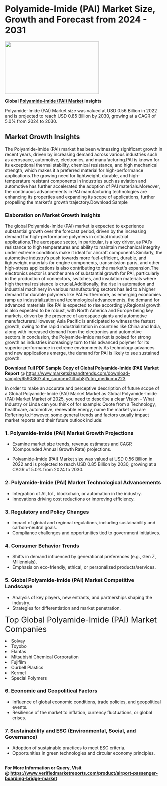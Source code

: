 <H1>Polyamide-Imide (PAI) Market Size, Growth and Forecast from 2024 - 2031</H1><img class="aligncenter size-medium wp-image-584254" src="https://thirdeyenews.in/wp-content/uploads/2024/09/Global-Market-Research-300x168.jpeg" alt="" width="300" height="168" /><p><strong>Global&nbsp;<a href="https://www.marketsizeandtrends.com/download-sample/659036/?utm_source=Github8j?utm_medium=223">Polyamide-Imide (PAI) Market</a> Insights</strong></p><p>Polyamide-Imide (PAI) Market size was valued at USD 0.56 Billion in 2022 and is projected to reach USD 0.85 Billion by 2030, growing at a CAGR of 5.0% from 2024 to 2030.</p><p><h2>Market Growth Insights</h2> The Polyamide-Imide (PAI) market has been witnessing significant growth in recent years, driven by increasing demand across various industries such as aerospace, automotive, electronics, and manufacturing.PAI is known for its exceptional thermal stability, chemical resistance, and high mechanical strength, which makes it a preferred material for high-performance applications.The growing need for lightweight, durable, and high-temperature resistant components in industries such as aviation and automotive has further accelerated the adoption of PAI materials.Moreover, the continuous advancements in PAI manufacturing technologies are enhancing its properties and expanding its scope of applications, further propelling the market's growth trajectory.Download Sample <h3>Elaboration on Market Growth Insights</h3> The global Polyamide-Imide (PAI) market is expected to experience substantial growth over the forecast period, driven by the increasing demand for high-performance polymers in critical industrial applications.The aerospace sector, in particular, is a key driver, as PAI’s resistance to high temperatures and ability to maintain mechanical integrity under extreme conditions make it ideal for aircraft components.Similarly, the automotive industry’s push towards more fuel-efficient, durable, and lightweight materials for engine components, transmission parts, and other high-stress applications is also contributing to the market's expansion.The electronics sector is another area of substantial growth for PAI, particularly in the production of connectors, switches, and insulation materials where high thermal resistance is crucial.Additionally, the rise in automation and industrial machinery in various manufacturing sectors has led to a higher demand for durable polymers like PAI.Furthermore, as emerging economies ramp up industrialization and technological advancements, the demand for advanced materials like PAI is expected to rise accordingly.Regional growth is also expected to be robust, with North America and Europe being key markets, driven by the presence of aerospace giants and automotive manufacturers.However, Asia Pacific is anticipated to witness the fastest growth, owing to the rapid industrialization in countries like China and India, along with increased demand from the electronics and automotive sectors.In conclusion, the Polyamide-Imide market is poised for strong growth as industries increasingly turn to this advanced polymer for its superior performance in extreme environments.As technology advances and new applications emerge, the demand for PAI is likely to see sustained growth.</p><p><span class=""><strong>Download Full PDF Sample Copy of Global Polyamide-Imide (PAI) Market Report</strong> @ <a href="https://www.marketsizeandtrends.com/download-sample/659036/?utm_source=Github8j?utm_medium=223" target="_blank">https://www.marketsizeandtrends.com/download-sample/659036/?utm_source=Github8j?utm_medium=223</a></span></p><p>In order to make an accurate and perceptive description of future scope of a Global&nbsp;Polyamide-Imide (PAI) Market Market as Global&nbsp;Polyamide-Imide (PAI) Market Market of 2025, you need to describe a clear Vision &ndash; What Industry or Linda can you think of for example: Quote from a Technology, healthcare, automotive, renewable energy, name the market you are Reffering to.However, some general trends and factors usually impact market reports and their future outlook include:</p><h3>1.&nbsp;<strong>Polyamide-Imide (PAI) Market Growth Projections</strong></h3><ul><li>Examine market size trends, revenue estimates and CAGR (Compounded Annual Growth Rate) projections.</li><li><p>Polyamide-Imide (PAI) Market size was valued at USD 0.56 Billion in 2022 and is projected to reach USD 0.85 Billion by 2030, growing at a CAGR of 5.0% from 2024 to 2030.</p></li></ul><h3>2.&nbsp;<strong>Polyamide-Imide (PAI) Market Technological Advancements</strong></h3><ul><li>Integration of AI, IoT, blockchain, or automation in the industry.</li><li>Innovations driving cost reductions or improving efficiency.</li></ul><h3>3.&nbsp;<strong>Regulatory and Policy Changes</strong></h3><ul><li>Impact of global and regional regulations, including sustainability and carbon-neutral goals.</li><li>Compliance challenges and opportunities tied to government initiatives.</li></ul><h3>4.&nbsp;<strong>Consumer Behavior Trends</strong></h3><ul><li>Shifts in demand influenced by generational preferences (e.g., Gen Z, Millennials).</li><li>Emphasis on eco-friendly, ethical, or personalized products/services.</li></ul><h3>5.&nbsp;<strong>Global Polyamide-Imide (PAI) Market Competitive Landscape</strong></h3><ul><li>Analysis of key players, new entrants, and partnerships shaping the industry.</li><li>Strategies for differentiation and market penetration.</li></ul><p data-pm-slice="1 1 []"><span style="color: inherit; font-family: inherit; font-size: 25px;">Top Global Polyamide-Imide (PAI) Market Companies</span></p><div class="" data-test-id=""><p><li>Solvay</li><li> Toyobo</li><li> Elantas</li><li> Mitsubishi Chemical Corporation</li><li> Fujifilm</li><li> Curbell Plastics</li><li> Kermel</li><li> Special Polymers</li></p></div><h3>6.&nbsp;<strong>Economic and Geopolitical Factors</strong></h3><ul><li>Influence of global economic conditions, trade policies, and geopolitical events.</li><li>Resilience of the market to inflation, currency fluctuations, or global crises.</li></ul><h3>7.&nbsp;<strong>Sustainability and ESG (Environmental, Social, and Governance)</strong></h3><ul><li>Adoption of sustainable practices to meet ESG criteria.</li><li>Opportunities in green technologies and circular economy principles.</li></ul><h2><strong style="font-size: 14px;">For More Information or Query, Visit @&nbsp;</strong><a style="background-color: #ffffff; font-size: 14px;" href="https://www.marketsizeandtrends.com/report/polyamide-imide-pai-market/" target="_blank">https://www.verifiedmarketreports.com/product/airport-passenger-boarding-bridge-market</a></h2>